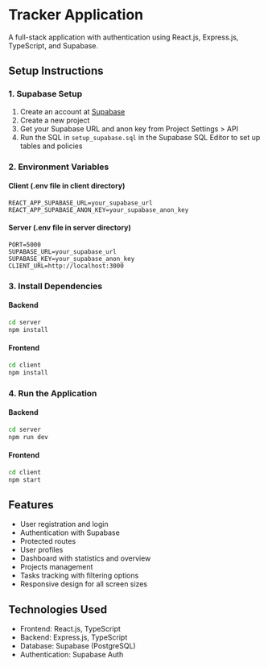 # Tracker Application

A full-stack application with authentication using React.js, Express.js, TypeScript, and Supabase.

## Setup Instructions

### 1. Supabase Setup

1. Create an account at [Supabase](https://supabase.com/)
2. Create a new project
3. Get your Supabase URL and anon key from Project Settings > API
4. Run the SQL in `setup_supabase.sql` in the Supabase SQL Editor to set up tables and policies

### 2. Environment Variables

#### Client (.env file in client directory)
```
REACT_APP_SUPABASE_URL=your_supabase_url
REACT_APP_SUPABASE_ANON_KEY=your_supabase_anon_key
```

#### Server (.env file in server directory)
```
PORT=5000
SUPABASE_URL=your_supabase_url
SUPABASE_KEY=your_supabase_anon_key
CLIENT_URL=http://localhost:3000
```

### 3. Install Dependencies

#### Backend
```bash
cd server
npm install
```

#### Frontend
```bash
cd client
npm install
```

### 4. Run the Application

#### Backend
```bash
cd server
npm run dev
```

#### Frontend
```bash
cd client
npm start
```

## Features

- User registration and login
- Authentication with Supabase
- Protected routes
- User profiles
- Dashboard with statistics and overview
- Projects management
- Tasks tracking with filtering options
- Responsive design for all screen sizes

## Technologies Used

- Frontend: React.js, TypeScript
- Backend: Express.js, TypeScript
- Database: Supabase (PostgreSQL)
- Authentication: Supabase Auth
